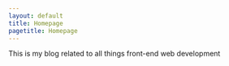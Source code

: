 ```yaml
---
layout: default
title: Homepage
pagetitle: Homepage
---
```


This is my blog related to all things front-end web development
